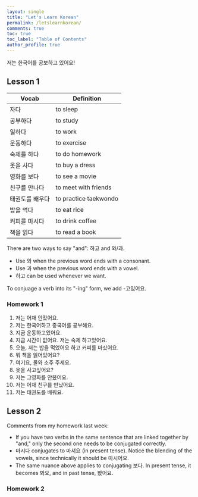 ```yaml
---
layout: single
title: "Let's Learn Korean"
permalink: /letslearnkorean/
comments: true
toc: true
toc_label: "Table of Contents"
author_profile: true
---
```


저는 한국어를 공보하고 있어요!

## Lesson 1

| Vocab | Definition |
| --- | --- |
| 자다 | to sleep |
| 공부하다 | to study |
| 일하다 | to work |
| 운동하다 | to exercise |
| 숙제를 하다 | to do homework |
| 옷을 사다 | to buy a dress |
| 영화를 보다 | to see a movie |
| 친구를 만나다 | to meet with friends |
| 태권도를 배우다 | to practice taekwondo |
| 밥을 먹다 | to eat rice |
| 커피를 마시다 | to drink coffee |
| 책을 읽다 | to read a book |

There are two ways to say "and": 하고 and 와/과.
* Use 와 when the previous word ends with a consonant.
* Use 과 when the previous word ends with a vowel.
* 하고 can be used whenever we want.

To conjuage a verb into its "-ing" form, we add -고있어요.

### Homework 1

1. 저는 어재 안잤어요.
2. 저는 한국어하고 중국어를 공부해요.
3. 지금 운동하고있어요.
4. 지금 시간이 없어요. 저는 숙제 하고있어요.
5. 오늘, 저는 밥을 먹었어요 하고 커피를 마싰어요.
6. 뭐 책을 읽어있어요?
7. 여기요, 물와 소주 주세요.
8. 옷을 사고싶어요?
9. 저는 그영화를 안봈어요.
10. 저는 어재 친구를 만났어요.
11. 저는 태권도를 배워요.

## Lesson 2

Comments from my homework last week:
* If you have two verbs in the same sentence that are linked together by "and,"
  only the second one needs to be conjugated correctly.
* 마시다 conjugates to 마셔요 (in present tense). Notice the blending of the
  vowels, since technically it should be 마시어요.
* The same nuance above applies to conjugating 보다. In present tense, it
  becomes 봐요, and in past tense, 봤어요.

### Homework 2
